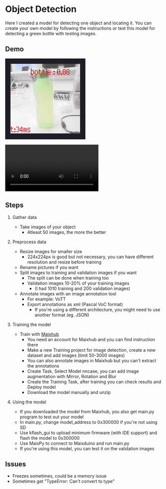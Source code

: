 # Object Detection
Here I created a model for detecting one object and locating it. You can create your own model by following the instructions or test this model for detecting a green bottle with testing images.

## Demo 
![detection demo image](demo/demo_detection_pic_1.png "Title Text")

![detection demo video](demo/demo_detection_vid.mp4)

## Steps

1. Gather data
    - Take images of your object
      - Atleast 50 images, the more the better

2. Preprocess data
    - Resize images for smaller size
        - 224x224px is good but not necessary, you can have different resolution and resize before training
    - Rename pictures if you want
    - Split images to training and validation images if you want
        - The split can be done when training too
        - Validation images 10-20% of your training images
            - (I had 1010 training and 200 validation images)
    - Annotate images with an image annotation tool
        - For example: VoTT
        - Export annotations as xml (Pascal VoC format)
            - If you're using a different architecture, you might need to use another format (eg. JSON)

3. Training the model
    - Train with [Maixhub](https://maixhub.com)
        - You need an account for Maixhub and you can find instruction there
        - Make a new Training project for image detection, create a new dataset and add images (limit 50-3000 images)
        - You can also annotate images in Maixhub but you can't extract the annotations
        - Create Task, Select Model nncase, you can add image augmentation with Mirror, Rotation and Blur
        - Create the Training Task, after training you can check results and Deploy model
        - Download the model manually and unzip

4. Using the model
    - If you downloaded the model from Maixhub, you also get main.py program to test out your model
    - In main.py, change model_address to 0x300000 if you're not using SD
    - Use kflash_gui to upload minimum firmware (with IDE support) and flash the model to 0x300000
    - Use MaixPy to connect to Maixduino and run main.py
    - If you're using this model, you can test it on the validation images


## Issues
- Freezes sometimes, could be a memory issue
- Sometimes get "TypeError: Can't convert to type"
